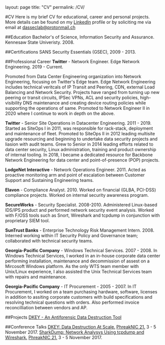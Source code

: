layout: page
title: "CV"
permalink: /CV/

#CV
Here is my brief CV for educational, career and personal projects. More details can be found on my [LinkedIn](https://linkedin.com/in/drewsutton) profile or by soliciting me via email at [dasseclab@protonmail.ch](mailto:dasseclab@protonmail.ch)

##Education
Bachelor's of Science, Information Security and Assurance. Kennesaw State Univeristy. 2008.

##Certifications
SANS Security Essentials (GSEC), 2009 - 2013.

##Professional Career
**Twitter** - Network Engineer. Edge Network Engineering. 2019 - Current.

Promoted from Data Center Engineering organization into Network Engineering, focusing on Twitter's Edge team. Edge Network Engineering includes technical veritcals of IP Transit and Peering, CDN, external Load Balancing and Network Security. Projects have ranged from turning up new peering or transit circuits, IPSec VPNs, ACL and security policies, high-visibility DNS maintenance and creating device routing policies while supporting the operations of same. Promoted to Network Engineer II in 2020 where I continue to work in depth on the above.

**Twitter** - Senior Site Operations in Datacenter Engineering. 2011 - 2019.
Started as SiteOps I in 2011, was responsible for rack-stack, deployment and maintenance of fleet. Promoted to SiteOps II in 2012 leading multisite upgrade resourcing and beginning to undertake data security projects and liasion with audit teams. Grew to Senior in 2014 leading efforts related to data center security, Linux administration, training and product ownership of internal tooling. In 2018, I became a dedicated resource for Backbone Network Engineering for data center and point-of-presence (POP) projects.

**LodgeNet Interactive** - Network Operations Engineer. 2011.
Acted as proactive monitoring arm and point of escalation between Customer Support and Sustaining Engineering teams.

**Elavon** - Compliance Analyst. 2010.
Worked on financial (GLBA, PCI-DSS) compliance projects. Worked on internal security awareness program.

**SecureWorks** - Security Specialist. 2008-2010.
Administered Linux-based IDS/IPS product and performed network security event analysis. Worked with F/OSS tools such as Snort, Wireshark and tcpdump in conjunction with proprietary SIEM tool.

**SunTrust Banks** - Enterprise Technology Risk Management Intern. 2008.
Interned working within IT Security Policy and Governance team; collaborated with technical security teams.

**Georgia-Pacific Company** - Windows Technical Services. 2007 - 2008.
In Windows Technical Services, I worked in an in-house corporate data center performing installation, maintenance and decommission of assest on a Mircosoft Windows platform. As the only WTS team member with Unix/Linux experience, I also assisted the Unix Technical Services team with repairs and maintenance.


**Georgia-Pacific Company** - IT Procurement - 2005 - 2007.
In IT Procurement, I worked on a team purchasing hardware, software, licenses in addition to assiting corporate customers with build specifications and resolving technical questions with orders. Also performed invoice reconcilliation between vendors and AP.

##Projects
[DKEY - An Antiforensic Data Destruction Tool](https://github.com/dasseclab/DKEY)

##Conference Talks
[DKEY: Data Destruction At Scale.](https://www.youtube.com/watch?v=cQFlAhUEz5g) [PhreakNIC 21.](https://phreaknic.info) 3 - 5 November 2017.
[SharkDump: Network Analysys Using tcpdump and Wireshark.](https://www.youtube.com/watch?v=5Z-YOa3Slrg) [PhreakNIC 21.](https://phreaknic.info) 3 - 5 November 2017.